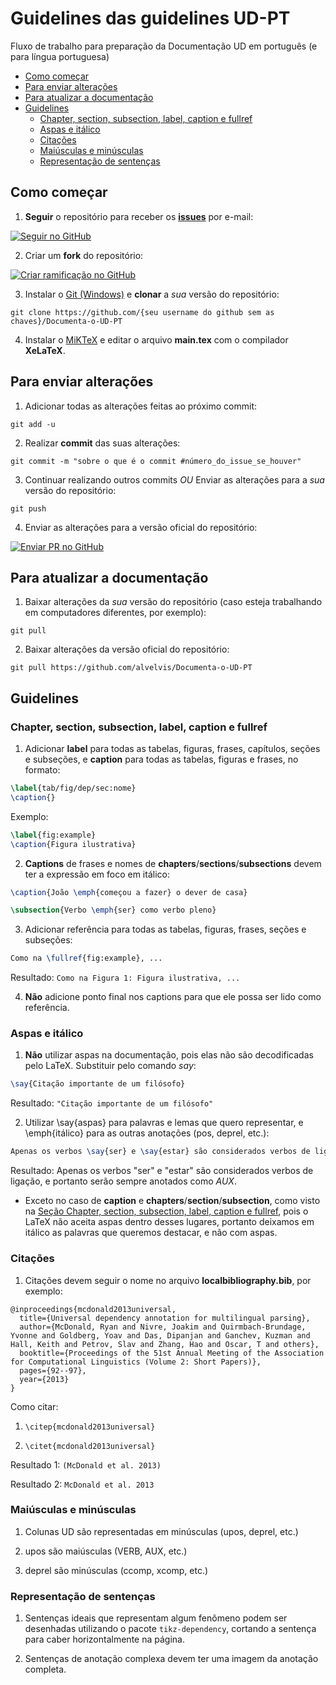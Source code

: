 # Guidelines das guidelines UD-PT

Fluxo de trabalho para preparação da Documentação UD em português (e para língua portuguesa)

* [Como começar](#como-começar)
* [Para enviar alterações](#para-enviar-alterações)
* [Para atualizar a documentação](#para-atualizar-a-documentação)
* [Guidelines](#guidelines)
    * [Chapter, section, subsection, label, caption e fullref](#chapter-section-subsection-label-caption-e-fullref)
    * [Aspas e itálico](#aspas-e-itálico)
    * [Citações](#citações)
    * [Maiúsculas e minúsculas](#maiúsculas-e-minúsculas)
    * [Representação de sentenças](#representação-de-sentenças)


## Como começar

1) **Seguir** o repositório para receber os [**issues**](https://github.com/alvelvis/Documenta-o-UD-PT/issues) por e-mail:

[![Seguir no GitHub](https://img.shields.io/github/watchers/alvelvis/Documenta-o-UD-PT.svg?style=social)](https://github.com/alvelvis/Documenta-o-UD-PT/watchers)

2) Criar um **fork** do repositório:

[![Criar ramificação no GitHub](https://img.shields.io/github/forks/alvelvis/Documenta-o-UD-PT.svg?style=social)](https://github.com/alvelvis/Documenta-o-UD-PT/fork)

3) Instalar o [Git (Windows)](https://git-scm.com/downloads) e **clonar** a *sua* versão do repositório:

```
git clone https://github.com/{seu username do github sem as chaves}/Documenta-o-UD-PT
```

4) Instalar o [MiKTeX](https://miktex.org/download) e editar o arquivo **main.tex** com o compilador **XeLaTeX**.

## Para enviar alterações

1) Adicionar todas as alterações feitas ao próximo commit:

```
git add -u
```

2) Realizar **commit** das suas alterações:

```
git commit -m "sobre o que é o commit #número_do_issue_se_houver"
```

3) Continuar realizando outros commits *OU* Enviar as alterações para a *sua* versão do repositório:

```
git push
```

4) Enviar as alterações para a versão oficial do repositório:

[![Enviar PR no GitHub](https://img.shields.io/github/issues-pr/alvelvis/Documenta-o-UD-PT.svg?style=social)](https://github.com/alvelvis/Documenta-o-UD-PT/pulls)

## Para atualizar a documentação

1) Baixar alterações da *sua* versão do repositório (caso esteja trabalhando em computadores diferentes, por exemplo):

```
git pull
```

2) Baixar alterações da versão oficial do repositório:

```
git pull https://github.com/alvelvis/Documenta-o-UD-PT
```

## Guidelines

### Chapter, section, subsection, label, caption e fullref

1) Adicionar **label** para todas as tabelas, figuras, frases, capítulos, seções e subseções, e **caption** para todas as tabelas, figuras e frases, no formato:

```LaTeX
\label{tab/fig/dep/sec:nome}
\caption{}
```

Exemplo:

```LaTeX
\label{fig:example}
\caption{Figura ilustrativa}
```

2) **Captions** de frases e nomes de **chapters**/**sections**/**subsections** devem ter a expressão em foco em itálico:

```LaTeX
\caption{João \emph{começou a fazer} o dever de casa}
```

```LaTeX
\subsection{Verbo \emph{ser} como verbo pleno}
```

3) Adicionar referência para todas as tabelas, figuras, frases, seções e subseções:

```LaTeX
Como na \fullref{fig:example}, ...
```

Resultado: `Como na Figura 1: Figura ilustrativa, ...`

4) **Não** adicione ponto final nos captions para que ele possa ser lido como referência.

### Aspas e itálico

1) **Não** utilizar aspas na documentação, pois elas não são decodificadas pelo LaTeX. Substituir pelo comando *say*:

```LaTeX
\say{Citação importante de um filósofo}
```

Resultado: `"Citação importante de um filósofo"`

2) Utilizar \say{aspas} para palavras e lemas que quero representar, e \emph{itálico} para as outras anotações (pos, deprel, etc.):

```LaTeX
Apenas os verbos \say{ser} e \say{estar} são considerados verbos de ligação, e portanto serão sempre anotados como \emph{AUX}.
```

Resultado: Apenas os verbos "ser" e "estar" são considerados verbos de ligação, e portanto serão sempre anotados como *AUX*.

- Exceto no caso de **caption** e **chapters**/**section**/**subsection**, como visto na [Seção Chapter, section, subsection, label, caption e fullref](#chapter-section-subsection-label-caption-e-fullref), pois o LaTeX não aceita aspas dentro desses lugares, portanto deixamos em itálico as palavras que queremos destacar, e não com aspas.

### Citações

1) Citações devem seguir o nome no arquivo **localbibliography.bib**, por exemplo:

```
@inproceedings{mcdonald2013universal,
  title={Universal dependency annotation for multilingual parsing},
  author={McDonald, Ryan and Nivre, Joakim and Quirmbach-Brundage, Yvonne and Goldberg, Yoav and Das, Dipanjan and Ganchev, Kuzman and Hall, Keith and Petrov, Slav and Zhang, Hao and Oscar, T and others},
  booktitle={Proceedings of the 51st Annual Meeting of the Association for Computational Linguistics (Volume 2: Short Papers)},
  pages={92--97},
  year={2013}
}
```

Como citar:

1) `\citep{mcdonald2013universal}`

2) `\citet{mcdonald2013universal}`

Resultado 1: `(McDonald et al. 2013)`

Resultado 2: `McDonald et al. 2013`

### Maiúsculas e minúsculas

1) Colunas UD são representadas em minúsculas (upos, deprel, etc.)

2) upos são maiúsculas (VERB, AUX, etc.)

3) deprel são minúsculas (ccomp, xcomp, etc.)

### Representação de sentenças

1) Sentenças ideais que representam algum fenômeno podem ser desenhadas utilizando o pacote `tikz-dependency`, cortando a sentença para caber horizontalmente na página.

2) Sentenças de anotação complexa devem ter uma imagem da anotação completa.

